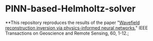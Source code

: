 # PINN-based-Helmholtz-solver
**This repository reproduces the results of the paper "[Wavefield reconstruction inversion via physics-informed neural networks.](https://ieeexplore.ieee.org/abstract/document/9585726)" IEEE Transactions on Geoscience and Remote Sensing, 60, 1-12.; 
